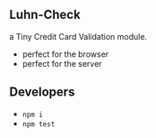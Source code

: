 ## Luhn-Check

a Tiny Credit Card Validation module.

* perfect for the browser
* perfect for the server

## Developers

* `npm i`
* `npm test`
